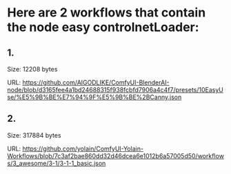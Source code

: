 # Here are 2 workflows that contain the node easy controlnetLoader:

## 1. 

Size: 12208 bytes

URL: https://github.com/AIGODLIKE/ComfyUI-BlenderAI-node/blob/d3165fee4a1bd24688315f938fcbfd7906a4c4f7/presets/10EasyUse/%E5%9B%BE%E7%94%9F%E5%9B%BE%2BCanny.json

## 2. 

Size: 317884 bytes

URL: https://github.com/yolain/ComfyUI-Yolain-Workflows/blob/7c3af2bae860dd32d46dcea6e1012b6a57005d50/workflows/3_awesome/3-1/3-1-1_basic.json

